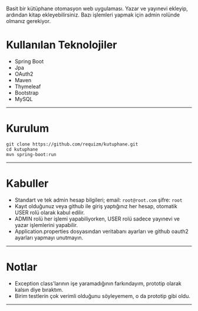 Basit bir kütüphane otomasyon web uygulaması. Yazar ve yayınevi ekleyip, ardından kitap ekleyebilirsiniz. Bazı işlemleri yapmak için admin rolünde olmanız gerekiyor. 

# **Kullanılan Teknolojiler**
- Spring Boot
- Jpa
- OAuth2
- Maven
- Thymeleaf
- Bootstrap
- MySQL
------------
# **Kurulum**
    git clone https://github.com/requizm/kutuphane.git
    cd kutuphane
    mvn spring-boot:run
------------
# **Kabuller**
- Standart ve tek admin hesap bilgileri; email: `root@root.com`   şifre: `root` 
- Kayıt olduğunuz veya github ile giriş yaptığınız her hesap, otomatik USER rolü olarak kabul edilir.
- ADMIN rolü her işlemi yapabiliyorken, USER rolü sadece yayınevi ve yazar işlemlerini yapabilir.
- Application.properties dosyasından veritabanı ayarları ve github oauth2 ayarları yapmayı unutmayın.
------------
# **Notlar**
- Exception class'larının işe yaramadığının farkındayım, prototip olarak kalsın diye bıraktım. 
- Birim testlerin çok verimli olduğunu söyleyemem, o da prototip gibi oldu. 
------------
